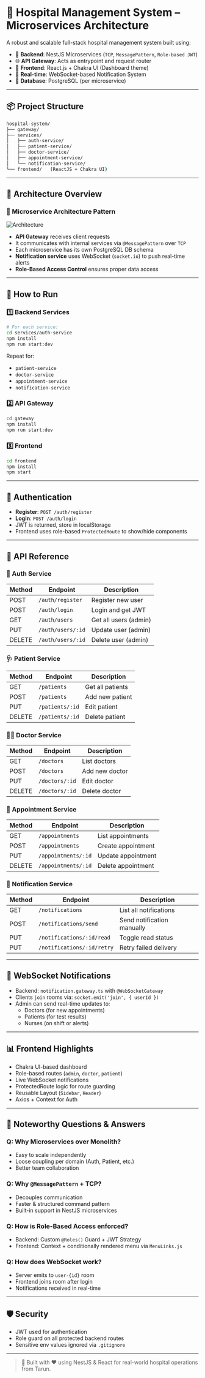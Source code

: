 
# 🏥 Hospital Management System – Microservices Architecture

A robust and scalable full-stack hospital management system built using:

- 🔧 **Backend**: NestJS Microservices (`TCP`, `MessagePattern`, `Role-based JWT`)
- 🌐 **API Gateway**: Acts as entrypoint and request router
- 💠 **Frontend**: React.js + Chakra UI (Dashboard theme)
- 📡 **Real-time**: WebSocket-based Notification System
- 🧾 **Database**: PostgreSQL (per microservice)

---

## 📦 Project Structure

```bash
hospital-system/
├── gateway/
├── services/
│   ├── auth-service/
│   ├── patient-service/
│   ├── doctor-service/
│   ├── appointment-service/
│   └── notification-service/
└── frontend/   (ReactJS + Chakra UI)
```

---

## 🧠 Architecture Overview

### 🧩 Microservice Architecture Pattern

![Architecture](docs/microservice-architecture.png)

- **API Gateway** receives client requests
- It communicates with internal services via `@MessagePattern` over `TCP`
- Each microservice has its own PostgreSQL DB schema
- **Notification service** uses WebSocket (`socket.io`) to push real-time alerts
- **Role-Based Access Control** ensures proper data access

---

## 🚀 How to Run

### 1️⃣ Backend Services

```bash
# For each service:
cd services/auth-service
npm install
npm run start:dev
```

Repeat for:
- `patient-service`
- `doctor-service`
- `appointment-service`
- `notification-service`

### 2️⃣ API Gateway

```bash
cd gateway
npm install
npm run start:dev
```

### 3️⃣ Frontend

```bash
cd frontend
npm install
npm start
```

---

## 🔐 Authentication

- **Register**: `POST /auth/register`
- **Login**: `POST /auth/login`
- JWT is returned, store in localStorage
- Frontend uses role-based `ProtectedRoute` to show/hide components

---

## 🧾 API Reference

### 🔐 Auth Service
| Method | Endpoint          | Description             |
|--------|-------------------|-------------------------|
| POST   | `/auth/register`  | Register new user       |
| POST   | `/auth/login`     | Login and get JWT       |
| GET    | `/auth/users`     | Get all users (admin)   |
| PUT    | `/auth/users/:id` | Update user (admin)     |
| DELETE | `/auth/users/:id`| Delete user (admin)     |

### 🩺 Patient Service
| Method | Endpoint       | Description           |
|--------|----------------|-----------------------|
| GET    | `/patients`    | Get all patients      |
| POST   | `/patients`    | Add new patient       |
| PUT    | `/patients/:id`| Edit patient          |
| DELETE | `/patients/:id`| Delete patient        |

### 🧑‍⚕️ Doctor Service
| Method | Endpoint       | Description           |
|--------|----------------|-----------------------|
| GET    | `/doctors`     | List doctors          |
| POST   | `/doctors`     | Add new doctor        |
| PUT    | `/doctors/:id` | Edit doctor           |
| DELETE | `/doctors/:id` | Delete doctor         |

### 📆 Appointment Service
| Method | Endpoint         | Description             |
|--------|------------------|-------------------------|
| GET    | `/appointments`  | List appointments       |
| POST   | `/appointments`  | Create appointment      |
| PUT    | `/appointments/:id`| Update appointment    |
| DELETE | `/appointments/:id`| Delete appointment    |

### 🔔 Notification Service
| Method | Endpoint                   | Description                      |
|--------|----------------------------|----------------------------------|
| GET    | `/notifications`           | List all notifications           |
| POST   | `/notifications/send`      | Send notification manually       |
| PUT    | `/notifications/:id/read`  | Toggle read status               |
| PUT    | `/notifications/:id/retry` | Retry failed delivery            |

---

## 📡 WebSocket Notifications

- Backend: `notification.gateway.ts` with `@WebSocketGateway`
- Clients `join` rooms via: `socket.emit('join', { userId })`
- Admin can send real-time updates to:
  - Doctors (for new appointments)
  - Patients (for test results)
  - Nurses (on shift or alerts)

---

## 📊 Frontend Highlights

- Chakra UI-based dashboard
- Role-based routes (`admin`, `doctor`, `patient`)
- Live WebSocket notifications
- ProtectedRoute logic for route guarding
- Reusable Layout (`Sidebar`, `Header`)
- Axios + Context for Auth

---

## 🧠 Noteworthy Questions & Answers

### Q: Why Microservices over Monolith?
- Easy to scale independently
- Loose coupling per domain (Auth, Patient, etc.)
- Better team collaboration

### Q: Why `@MessagePattern` + TCP?
- Decouples communication
- Faster & structured command pattern
- Built-in support in NestJS microservices

### Q: How is Role-Based Access enforced?
- Backend: Custom `@Roles()` Guard + JWT Strategy
- Frontend: Context + conditionally rendered menu via `MenuLinks.js`

### Q: How does WebSocket work?
- Server emits to `user-{id}` room
- Frontend joins room after login
- Notifications received in real-time

---

## 🛡️ Security

- JWT used for authentication
- Role guard on all protected backend routes
- Sensitive env values ignored via `.gitignore`

---


> 🚀 Built with ❤️ using NestJS & React for real-world hospital operations from Tarun.
